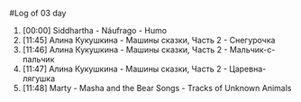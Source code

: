 #Log of 03 day

1. [00:00] Siddhartha - Náufrago - Humo
1. [11:45] Алина Кукушкина - Машины сказки, Часть 2 - Снегурочка
1. [11:46] Алина Кукушкина - Машины сказки, Часть 2 - Мальчик-с-пальчик
1. [11:47] Алина Кукушкина - Машины сказки, Часть 2 - Царевна-лягушка
1. [11:48] Marty - Masha and the Bear Songs - Tracks of Unknown Animals
